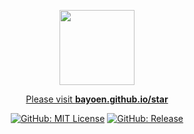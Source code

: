 <p align="center">
   <img src="resources/dailycarbuncle_174030608386.ico" height="120" width="120"/>
</p>

<p align="center">
   <span><a href=https://bayoen.github.io/star>Please visit <strong>bayoen.github.io/star</strong></a></span>
</p>

<p align="center">
        <span>
          <a href="https://github.com/bayoen/bayoen-star-exe/blob/master/LICENSE"><img src="https://img.shields.io/github/license/mashape/apistatus.svg?style=flat-square" alt="GitHub: MIT License"></a>
          <a href="https://github.com/bayoen/bayoen-star-exe/releases"><img src="https://img.shields.io/github/release/bayoen/bayoen-star-exe.svg?style=flat-square" alt="GitHub: Release"></a>
        </span>
</p>
